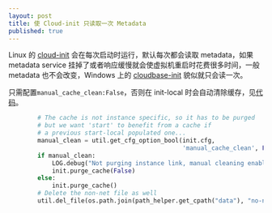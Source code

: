 ```yaml
---
layout: post
title: 使 Cloud-init 只读取一次 Metadata
published: true
---
```

Linux 的 [cloud-init](https://launchpad.net/ubuntu/+source/cloud-init) 会在每次启动时运行，默认每次都会读取 metadata，如果 metadata service 挂掉了或者响应缓慢就会使虚拟机重启时花费很多时间，一般 metadata 也不会改变，Windows 上的 [cloudbase-init](http://www.cloudbase.it/cloud-init-for-windows-instances/) 貌似就只会读一次。

只需配置`manual_cache_clean:False`，否则在 init-local 时会自动清除缓存，见[代码](https://github.com/number5/cloud-init/blob/d37e212159ee14ca859714a7473268717db93e88/bin/cloud-init#L233)。

```python
        # The cache is not instance specific, so it has to be purged
        # but we want 'start' to benefit from a cache if
        # a previous start-local populated one...
        manual_clean = util.get_cfg_option_bool(init.cfg,
                                                'manual_cache_clean', False)
        if manual_clean:
            LOG.debug("Not purging instance link, manual cleaning enabled")
            init.purge_cache(False)
        else:
            init.purge_cache()
        # Delete the non-net file as well
        util.del_file(os.path.join(path_helper.get_cpath("data"), "no-net"))
```
